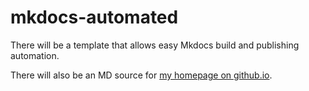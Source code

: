 # mkdocs-automated

There will be a template that allows easy Mkdocs build and publishing automation.

There will also be an MD source for [my homepage on github.io](https://djfedos.github.io).
